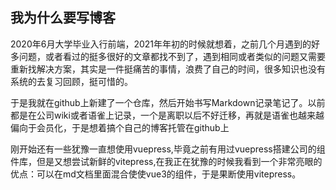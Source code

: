 ## 我为什么要写博客

2020年6月大学毕业入行前端，2021年年初的时候就想着，之前几个月遇到的好多问题，或者看过的挺多很好的文章都找不到了，遇到相同或者类似的问题又需要重新找解决方案，其实是一件挺痛苦的事情，浪费了自己的时间，很多知识也没有系统的去复习回顾，挺可惜的。

于是我就在github上新建了一个仓库，然后开始书写Markdown记录笔记了。以前都是在公司wiki或者语雀上记录，一个是离职以后不好迁移，再就是语雀也越来越偏向于会员化，于是想着搞个自己的博客托管在github上

刚开始还有一些犹豫一直想使用vuepress,毕竟之前有用过vuepress搭建公司的组件库，但是又想尝试新鲜的vitepress,在我正在犹豫的时候我看到一个非常亮眼的优点：可以在md文档里面混合使使vue3的组件，于是果断使用vitepress。